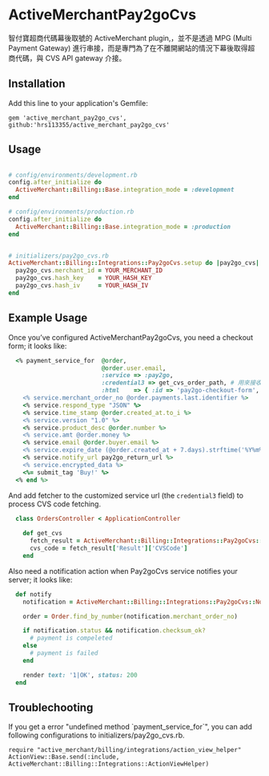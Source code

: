 # ActiveMerchantPay2goCvs

智付寶超商代碼幕後取號的 ActiveMerchant plugin,，並不是透過 MPG (Multi Payment Gateway) 進行串接，而是專門為了在不離開網站的情況下幕後取得超商代碼，與 CVS API gateway 介接。

## Installation

Add this line to your application's Gemfile:

    gem 'active_merchant_pay2go_cvs', github:'hrs113355/active_merchant_pay2go_cvs'

## Usage


``` ruby

# config/environments/development.rb
config.after_initialize do
  ActiveMerchant::Billing::Base.integration_mode = :development
end

# config/environments/production.rb
config.after_initialize do
  ActiveMerchant::Billing::Base.integration_mode = :production
end

```

``` ruby

# initializers/pay2go_cvs.rb
ActiveMerchant::Billing::Integrations::Pay2goCvs.setup do |pay2go_cvs|
  pay2go_cvs.merchant_id = YOUR_MERCHANT_ID
  pay2go_cvs.hash_key    = YOUR_HASH_KEY
  pay2go_cvs.hash_iv     = YOUR_HASH_IV
end
```

## Example Usage

Once you’ve configured ActiveMerchantPay2goCvs, you need a checkout form; it looks like:

``` ruby
  <% payment_service_for  @order,
                          @order.user.email,
                          :service => :pay2go,
                          :credential3 => get_cvs_order_path, # 用來接收參數並幕後取得超商代碼的 controller/action URL
                          :html    => { :id => 'pay2go-checkout-form', :method => :post } do |service| %>
    <% service.merchant_order_no @order.payments.last.identifier %>
    <% service.respond_type "JSON" %>
    <% service.time_stamp @order.created_at.to_i %>
    <% service.version "1.0" %>
    <% service.product_desc @order.number %>
    <% service.amt @order.money %>
    <% service.email @order.buyer.email %>
    <% service.expire_date (@order.created_at + 7.days).strftime('%Y%m%d') %>
    <% service.notify_url pay2go_return_url %>
    <% service.encrypted_data %>
    <%= submit_tag 'Buy!' %>
  <% end %>
```

And add fetcher to the customized service url (the `credential3` field) to process CVS code fetching.

```ruby
  class OrdersController < ApplicationController
  
    def get_cvs
      fetch_result = ActiveMerchant::Billing::Integrations::Pay2goCvs::Fetcher.new(params).fetch
      cvs_code = fetch_result['Result']['CVSCode']
    end
```

Also need a notification action when Pay2goCvs service notifies your server; it looks like:

``` ruby
  def notify
    notification = ActiveMerchant::Billing::Integrations::Pay2goCvs::Notification.new(request.raw_post)

    order = Order.find_by_number(notification.merchant_order_no)

    if notification.status && notification.checksum_ok?
      # payment is compeleted
    else
      # payment is failed
    end

    render text: '1|OK', status: 200
  end
```

## Troublechooting
If you get a error "undefined method \`payment\_service\_for\`", you can add following configurations to initializers/pay2go_cvs.rb. 
```
require "active_merchant/billing/integrations/action_view_helper"
ActionView::Base.send(:include, ActiveMerchant::Billing::Integrations::ActionViewHelper)
```



